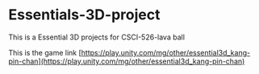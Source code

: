 # Essentials-3D-project
This is a Essential 3D projects for CSCI-526-lava ball

This is the game link [https://play.unity.com/mg/other/essential3d_kang-pin-chan](https://play.unity.com/mg/other/essential3d_kang-pin-chan)
